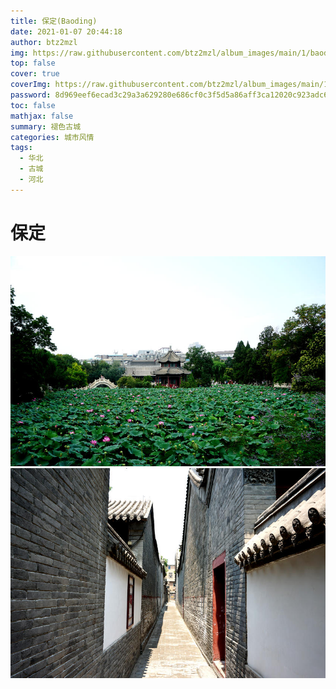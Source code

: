 ```yaml
---
title: 保定(Baoding)
date: 2021-01-07 20:44:18
author: btz2mzl
img: https://raw.githubusercontent.com/btz2mzl/album_images/main/1/baoding_1.jpg
top: false
cover: true
coverImg: https://raw.githubusercontent.com/btz2mzl/album_images/main/1/baoding_1.jpg
password: 8d969eef6ecad3c29a3a629280e686cf0c3f5d5a86aff3ca12020c923adc6c92
toc: false
mathjax: false
summary: 褪色古城
categories: 城市风情
tags:
  - 华北
  - 古城
  - 河北
---
```

# 保定
![接天莲叶无穷碧，映日荷花别样红（古莲花池）](https://raw.githubusercontent.com/btz2mzl/album_images/main/1/baoding_1.jpg)
![闹市中的一方威严清净（直隶总督府）](https://raw.githubusercontent.com/btz2mzl/album_images/main/1/baoding_2.jpg)